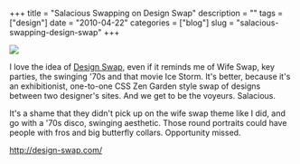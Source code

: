 +++
title = "Salacious Swapping on Design Swap"
description = ""
tags = ["design"]
date = "2010-04-22"
categories = ["blog"]
slug = "salacious-swapping-design-swap"
+++



  <div class="notebook-screenshot"><a href="http://design-swap.com/"><img src="//media.konigi.com/bluga/wt4bd06c77c43ff_large.jpg"/></a></div><p>I love the idea of <a href="http://design-swap.com/">Design Swap</a>, even if it reminds me of Wife Swap, key parties, the swinging '70s and that movie Ice Storm. It's better, because it's an exhibitionist, one-to-one CSS Zen Garden style swap of designs between two designer's sites. And we get to be the voyeurs. Salacious.</p>

<p>It's a shame that they didn't pick up on the wife swap theme like I did, and go with a '70s disco, swinging aesthetic. Those round portraits could have people with fros and big butterfly collars. Opportunity missed.</p>

    
  <a href="http://design-swap.com/">http://design-swap.com/</a>
